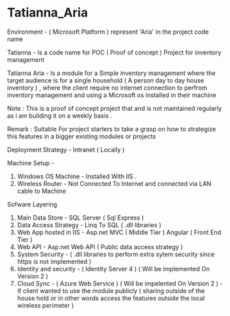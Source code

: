 # Tatianna_Aria

Environment - ( Microsoft Platform ) represent 'Aria' in the project code name

Tatianna - Is a code name for POC ( Proof of concept ) Project for inventory management

Tatianna Aria - Is a module for a Simple inventory management where the target audience is for a single household ( A person day to day house inventory ) , where the client require no internet connection to perfrom inventory management and using a Microsoft os installed in their machine 

Note : This is a proof of concept project that and is not maintained regularly as i am building it on a weekly basis . 

Remark : Suitable For project starters to take a grasp on how to strategize this features in a bigger existing  modules or projects 

Deployment Strategy - Intranet ( Locally ) 

Machine Setup -

1. Windows OS Machine - Installed With IIS . 
2. Wireless Router - Not Connected To Internet and connected via LAN cable to Machine

Sofware Layering 

1. Main Data Store - SQL Server ( Sql Express ) 
2. Data Access Strategy - Linq To SQL ( .dll libraries ) 
3. Web App hosted in IIS - Asp.net MVC ( Middle Tier ) Angular ( Front End Tier ) 
4. Web API - Asp.net Web API ( Public data access strategy ) 
5. System Security - ( .dll libraries to perform extra sytem security since https is not implemented )
6. Identity and security - ( Identity Server 4 ) ( Will be implemented On Version 2 )
7. Cloud Sync - ( Azure Web Service ) ( Will be impelented On Version 2 ) - If client wanted to use the module publicly ( sharing outside of the house hold or in other words access the features outside the local wireless perimeter )




